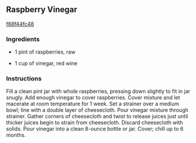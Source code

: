 ## Raspberry Vinegar

[f68f44fc48](http://www.epicurious.com/recipes/food/views/raspberry-vinegar-366721)

### Ingredients

 - 1 pint of raspberries, raw

 - 1 cup of vinegar, red wine

### Instructions

Fill a clean pint jar with whole raspberries, pressing down slightly to fit in jar snugly. Add enough vinegar to cover raspberries. Cover mixture and let macerate at room temperature for 1 week. Set a strainer over a medium bowl; line with a double layer of cheesecloth. Pour vinegar mixture through strainer. Gather corners of cheesecloth and twist to release juices just until thicker juices begin to strain from cheesecloth. Discard cheesecloth with solids. Pour vinegar into a clean 8-ounce bottle or jar. Cover; chill up to 6 months.